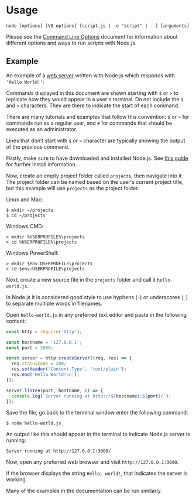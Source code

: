 # Usage

<!--introduced_in=v0.10.0-->
<!--type=misc-->

`node [options] [V8 options] [script.js | -e "script" | - ] [arguments]`

Please see the [Command Line Options][] document for information about
different options and ways to run scripts with Node.js.

## Example
An example of a [web server][] written with Node.js which responds with
`'Hello World!'`:

Commands displayed in this document are shown starting with `$` or `>`
to replicate how they would appear in a user's terminal.
Do not include the `$` and `>` characters. They are there to
indicate the start of each command.

There are many tutorials and examples that follow this
convention: `$` or `>` for commands run as a regular user, and `#`
for commands that should be executed as an administrator.

Lines that don’t start with `$` or `>` character are typically showing
the output of the previous command.

Firstly, make sure to have downloaded and installed Node.js.
See [this guide][] for further install information.

Now, create an empty project folder called `projects`, then navigate into it.
The project folder can be named based on the user's current project title, but
this example will use `projects` as the project folder.

Linux and Mac:

```console
$ mkdir ~/projects
$ cd ~/projects
```

Windows CMD:

```console
> mkdir %USERPROFILE%\projects
> cd %USERPROFILE%\projects
```

Windows PowerShell:

```console
> mkdir $env:USERPROFILE\projects
> cd $env:USERPROFILE\projects
```

Next, create a new source file in the `projects`
 folder and call it `hello-world.js`.

In Node.js it is considered good style to use
hyphens (`-`) or underscores (`_`) to separate
 multiple words in filenames.

Open `hello-world.js` in any preferred text editor and
paste in the following content:

```js
const http = require('http');

const hostname = '127.0.0.1';
const port = 3000;

const server = http.createServer((req, res) => {
  res.statusCode = 200;
  res.setHeader('Content-Type', 'text/plain');
  res.end('Hello World!\n');
});

server.listen(port, hostname, () => {
  console.log(`Server running at http://${hostname}:${port}/`);
});
```

Save the file, go back to the terminal window enter the following command:

```console
$ node hello-world.js
```

An output like this should appear in the terminal to indicate Node.js
server is running:

 ```console
 Server running at http://127.0.0.1:3000/
 ````

Now, open any preferred web browser and visit `http://127.0.0.1:3000`.

If the browser displays the string `Hello, world!`, that indicates
the server is working.

Many of the examples in the documentation can be run similarly.

[Command Line Options]: cli.html#cli_command_line_options
[this guide]: https://nodejs.org/en/download/package-manager/
[web server]: http.html
